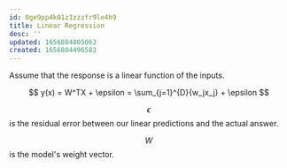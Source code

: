 ```yaml
---
id: 0ge9pp4k01z1zzzfr9le4h9
title: Linear Regression
desc: ''
updated: 1656804805063
created: 1656804496583
---
```



Assume that the response is a linear function of the inputs.

$$
y(x) = W^TX + \epsilon = \sum_{j=1}^{D}{w_jx_j} + \epsilon
$$

$$\epsilon$$ is the residual error between our linear predictions and the actual answer.

$$W$$ is the model's weight vector.

